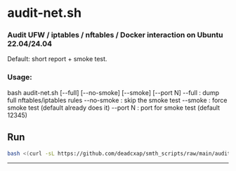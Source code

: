 # audit-net.sh

### Audit UFW / iptables / nftables / Docker interaction on Ubuntu 22.04/24.04

Default: short report + smoke test.

### Usage:

bash audit-net.sh [--full] [--no-smoke] [--smoke] [--port N]
    --full     : dump full nftables/iptables rules
    --no-smoke : skip the smoke test
    --smoke    : force smoke test (default already does it)
    --port N   : port for smoke test (default 12345)

## Run

```bash
bash <(curl -sL https://github.com/deadcxap/smth_scripts/raw/main/audit-net.sh)
```

---